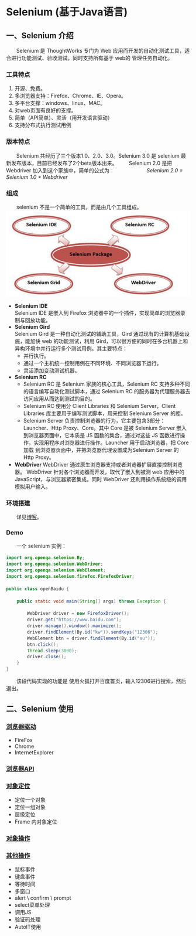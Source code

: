 # Selenium (基于Java语言)
## 一、Selenium 介绍
&emsp;&emsp;Selenium 是 ThoughtWorks 专门为 Web 应用而开发的自动化测试工具，适合进行功能测试、验收测试，同时支持所有基于 web的 管理任务自动化。

### 工具特点
1. 开源、免费。
1. 多浏览器支持：Firefox、Chrome、IE、Opera。
1. 多平台支撑：windows、linux、MAC。
1. 对web页面有良好的支撑。
1. 简单（API简单）、灵活（用开发语言驱动）
1. 支持分布式执行测试用例

### 版本特点
&emsp;&emsp;Selenium 共经历了三个版本1.0、2.0、3.0。Selenium 3.0 是 selenium 最新发布版本，目前已经发布了2个beta版本出来。
&emsp;&emsp;Selenium 2.0 是把 Webdriver 加入到这个家族中，简单的公式为：
&emsp;&emsp;&emsp;&emsp;&emsp;&emsp;_Selenium 2.0 = Selenium 1.0 + Webdriver_ 

### 组成   
&emsp;&emsp;selenium 不是一个简单的工具，而是由几个工具组成。
![](./images/img1.png)

- **Selenium IDE**  
Selenium IDE 是嵌入到 Firefox 浏览器中的一个插件，实现简单的浏览器录制与回放功能。
- **Selenium Gird**  
Selenium Gird 是一种自动化测试的辅助工具，Gird 通过现有的计算机基础设施，能加快 web 的功能测试，利用 Gird，可以很方便的同时在多台机器上和异构环境中并行运行多个测试用例。其主要特点：
  - 并行执行。
  - 通过一个主机统一控制用例在不同环境、不同浏览器下运行。
  - 灵活添加变动测试机器。  
- **Selenium RC**  
  - Selenium RC 是 Selenium 家族的核心工具，Selenium RC 支持多种不同的语言编写自动化测试脚本，通过 Selenium RC 的服务器为代理服务器去访问应用从而达到测试的目的。         
  - Selenium RC 使用分 Client Libraries 和 Selenium Server，Client Libraries 库主要用于编写测试脚本，用来控制 Selenium Server 的库。
  - Selenium Server 负责控制浏览器的行为，它主要包含3部分：
	Launcher、Http Proxy、Core。其中 Core 是被 Selenium Server 嵌入到浏览器页面中，它本质是 JS 函数的集合，通过对这些 JS 函数进行操作，实现用程序对浏览器进行操作。Launcher 用于启动浏览器，把 Core 加载 到浏览器页面中，并把浏览器代理设置成为Selenium Server 的 Http Proxy。
- **WebDriver**
WebDriver 通过原生浏览器支持或者浏览器扩展直接控制浏览器。 WebDriver 针对各个浏览器而开发，取代了嵌入到被测 web 应用中的 JavaScript，与浏览器紧密集成。同时 WebDriver 还利用操作系统级的调用模拟用户输入。  

### 环境搭建  
&emsp;&emsp;详见[博客](http://www.cnblogs.com/dzdwr3/p/7048039.html)。  

### Demo  
&emsp;&emsp;一个 selenium 实例：

```Java
import org.openqa.selenium.By;
import org.openqa.selenium.WebDriver;
import org.openqa.selenium.WebElement;
import org.openqa.selenium.firefox.FirefoxDriver;

public class openBaidu {

	public static void main(String[] args) throws Exception {

		WebDriver driver = new FirefoxDriver();
		driver.get("https://www.baidu.com");
		driver.manage().window().maximize();
		driver.findElement(By.id("kw")).sendKeys("12306");
		WebElement btn = driver.findElement(By.id("su"));
		btn.click();
		Thread.sleep(3000);
		driver.close();
	}
}
```
&emsp;&emsp;该段代码实现的功能是 使用火狐打开百度首页，输入12306进行搜索，然后退出。

## 二、Selenium 使用  
### [浏览器驱动](./brower_driver.md)
- FireFox  
- Chrome  
- InternetExplorer  
### [浏览器API](./browser_api.md)
### [对象定位](./object_location.md)
- 定位一个对象  
- 定位一组对象
- 层级定位
- Frame 内对象定位
### [对象操作]()
### [其他操作]()
- 鼠标事件  
- 键盘事件
- 等待时间
- 多窗口
- alert \ confirm \ prompt
- select菜单处理
- 调用JS
- 验证码处理
- AutoIT使用










